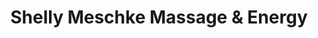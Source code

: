 ---
title: "Shelly Meschke Massage & Energy"
url: /grand-junction/shelly-meschke-massage-and-energy/
shop: massage
---